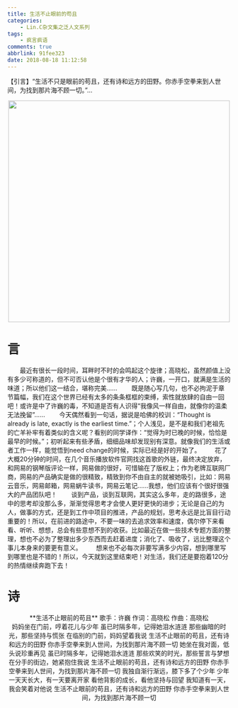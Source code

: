 ```yaml
---
title: 生活不止眼前的苟且
categories: 
    - Lin.C杂文集之泛人文系列
tags: 
    - 疯言疯语
comments: true
abbrlink: 91fee323
date: 2018-08-18 11:12:58
---
```

【引言】“生活不只是眼前的苟且，还有诗和远方的田野。你赤手空拳来到人世间，为找到那片海不顾一切。”...
<div align=center><img src="/img/2018/2018-08-21-01.jpg" width="500"/></div>
<!-- more -->

# 言
&emsp;&emsp;最近有很长一段时间，耳畔时不时的会鸣起这个旋律；高晓松，虽然颜值上没有多少可称道的，但不可否认他是个很有才华的人；许巍，一开口，就满是生活的味道；所以他们这一结合，堪称完美......
&emsp;&emsp;既是随心写几句，也不必拘泥于章节篇幅，我们在这个世界已经有太多的条条框框的束缚，索性就放肆的自由一回吧！或许是中了许巍的毒，不知道是否有人识得“我像风一样自由，就像你的温柔无法挽留”......
&emsp;&emsp;今天偶然看到一句话，据说是哈佛的校训：“Thought is already is late, exactly is the earliest time.”；个人浅见，是不是和我们老祖先的亡羊补牢有着类似的含义呢？看别的同学译作：“觉得为时已晚的时候，恰恰是最早的时候。”；初听起来有些矛盾，细细品味却发现别有深意。就像我们的生活或者工作一样，能觉悟到need change的时候，实际已经是好的开始了。
&emsp;&emsp;花了大概20分钟的时间，在几个音乐播放软件官网找这首歌的外链，最终决定放弃，和网易的钢琴版评论一样，网易做的很好，可惜输在了版权上；作为老牌互联网厂商，网易的产品确实是做的很精致，精致到你不由自主的就被她吸引，比如：网易云音乐，网易邮箱，网易蜗牛读书，网易云笔记......我想，他们应该有个很好很强大的产品团队吧！
&emsp;&emsp;谈到产品，谈到互联网，其实这么多年，走的路很多，途中的思考却没那么多，渐渐觉得思考才会使人更好更快的进步；无论是自己的为人，做事的方式，还是到工作中项目的推进，产品的规划，思考永远是比盲目行动重要的！所以，在前进的路途中，不要一味的去追求效率和速度，偶尔停下来看看、听听、想想，总会有些意想不到的收获。比如最近在做一些技术专题方面的整理，想也不必为了整理出多少东西而去赶着进度；消化了、吸收了，远比整理这个事儿本身来的要更有意义。
&emsp;&emsp;想来也不必每次非要写满多少内容，想到哪里写到哪里也是不错的！所以，今天就到这里结束吧！对生活，我们还是要抱着120分的热情继续奔跑下去！

# 诗
<div align=center>
**生活不止眼前的苟且**
歌手：许巍 
作词：高晓松
作曲：高晓松

<div align=center>
妈妈坐在门前，哼着花儿与少年
虽已时隔多年，记得她泪水涟涟
那些幽暗的时光，那些坚持与慌张
在临别的门前，妈妈望着我说
生活不止眼前的苟且，还有诗和远方的田野
你赤手空拳来到人世间，为找到那片海不顾一切
她坐在我对面，低头说珍重再见
虽已时隔多年，记得她泪水涟涟
那些欢笑的时光，那些誓言与梦想
在分手的街边，她紧抱住我说
生活不止眼前的苟且，还有诗和远方的田野
你赤手空拳来到人世间，为找到那片海不顾一切
我独自渐行渐远，膝下多了个少年
少年一天天长大，有一天要离开家
看他背影的成长，看他坚持与回望
我知道有一天，我会笑着对他说
生活不止眼前的苟且，还有诗和远方的田野
你赤手空拳来到人世间，为找到那片海不顾一切
